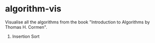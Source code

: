 # algorithm-vis
Visualise all the algorithms from the book "Introduction to Algorithms by Thomas H. Cormen".

1. Insertion Sort

